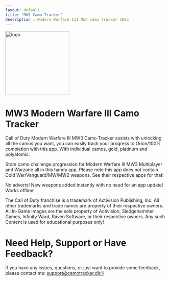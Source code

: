 ```yaml
---
layout: default
title: "MW3 Camo Tracker"
description : Modern Warfare III MW3 camo tracker 2023
---
```


<img width="200" alt="logo"  src="https://camotracker.djr.li/MW3_CAMOTRACKER.png" style="max-width:100%;">

# MW3 Modern Warfare III Camo Tracker

Call of Duty Modern Warfare III MW3 Camo Tracker assists with unlocking all the camos you want, you can easily track your progress to Orion/100% completion with this app. With individual camos, gold, platinum and polyatomic. 

Store camo challenge progression for Modern Warfare III MW3 Multiplayer and Warzone all in this handy app. Please note this app does not contain Cold War/Vanguard/MW/MW2 weapons. See their respective apps for that!

No adverts!
New weapons added instantly with no need for an app update!
Works offline!

The Call of Duty franchise is a trademark of Activision Publishing, Inc. All other trademarks and trade names are property of their respective owners. All In-Game Images are the sole property of Activision, Sledgehammer Games, Infinity Ward, Raven Software, or their respective owners. Any such Content is used for educational purposes only!

# Need Help, Support or Have Feedback?
If you have any issues, questions, or just want to provide some feedback, please contact me: <support@camotracker.djr.li>

